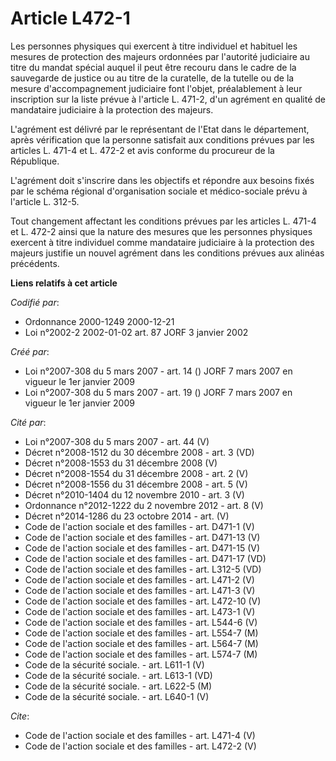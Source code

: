 # Article L472-1

Les personnes physiques qui exercent à titre individuel et habituel les mesures de protection des majeurs ordonnées par
l'autorité judiciaire au titre du mandat spécial auquel il peut être recouru dans le cadre de la sauvegarde de justice ou au
titre de la curatelle, de la tutelle ou de la mesure d'accompagnement judiciaire font l'objet, préalablement à leur
inscription sur la liste prévue à l'article L. 471-2, d'un agrément en qualité de mandataire judiciaire à la protection des
majeurs. 

L'agrément est délivré par le représentant de l'Etat dans le département, après vérification que la personne satisfait aux
conditions prévues par les articles L. 471-4 et L. 472-2 et avis conforme du procureur de la République. 

L'agrément doit s'inscrire dans les objectifs et répondre aux besoins fixés par le schéma régional d'organisation sociale et
médico-sociale prévu à l'article L. 312-5. 

Tout changement affectant les conditions prévues par les articles L. 471-4 et L. 472-2 ainsi que la nature des mesures que
les personnes physiques exercent à titre individuel comme mandataire judiciaire à la protection des majeurs justifie un
nouvel agrément dans les conditions prévues aux alinéas précédents.

**Liens relatifs à cet article**

_Codifié par_:

  - Ordonnance 2000-1249 2000-12-21
  - Loi n°2002-2 2002-01-02 art. 87 JORF 3 janvier 2002

_Créé par_:

  - Loi n°2007-308 du 5 mars 2007 - art. 14 () JORF 7 mars 2007 en vigueur le 1er janvier 2009
  - Loi n°2007-308 du 5 mars 2007 - art. 19 () JORF 7 mars 2007 en vigueur le 1er janvier 2009

_Cité par_:

  - Loi n°2007-308 du 5 mars 2007 - art. 44 (V)
  - Décret n°2008-1512 du 30 décembre 2008 - art. 3 (VD)
  - Décret n°2008-1553 du 31 décembre 2008 (V)
  - Décret n°2008-1554 du 31 décembre 2008 - art. 2 (V)
  - Décret n°2008-1556 du 31 décembre 2008 - art. 5 (V)
  - Décret n°2010-1404 du 12 novembre 2010 - art. 3 (V)
  - Ordonnance n°2012-1222 du 2 novembre 2012 - art. 8 (V)
  - Décret n°2014-1286 du 23 octobre 2014 - art. (V)
  - Code de l'action sociale et des familles - art. D471-1 (V)
  - Code de l'action sociale et des familles - art. D471-13 (V)
  - Code de l'action sociale et des familles - art. D471-15 (V)
  - Code de l'action sociale et des familles - art. D471-17 (VD)
  - Code de l'action sociale et des familles - art. L312-5 (VD)
  - Code de l'action sociale et des familles - art. L471-2 (V)
  - Code de l'action sociale et des familles - art. L471-3 (V)
  - Code de l'action sociale et des familles - art. L472-10 (V)
  - Code de l'action sociale et des familles - art. L473-1 (V)
  - Code de l'action sociale et des familles - art. L544-6 (V)
  - Code de l'action sociale et des familles - art. L554-7 (M)
  - Code de l'action sociale et des familles - art. L564-7 (M)
  - Code de l'action sociale et des familles - art. L574-7 (M)
  - Code de la sécurité sociale. - art. L611-1 (V)
  - Code de la sécurité sociale. - art. L613-1 (VD)
  - Code de la sécurité sociale. - art. L622-5 (M)
  - Code de la sécurité sociale. - art. L640-1 (V)

_Cite_:

  - Code de l'action sociale et des familles - art. L471-4 (V)
  - Code de l'action sociale et des familles - art. L472-2 (V)
